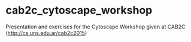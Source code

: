 # cab2c_cytoscape_workshop
Presentation and exercises for the Cytoscape Workshop given at CAB2C (http://cs.uns.edu.ar/cab2c2015)
